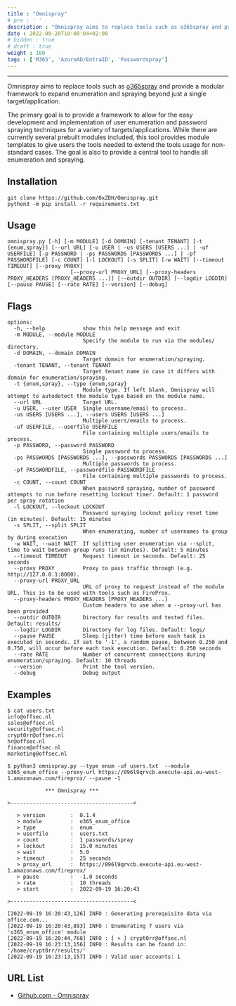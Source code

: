 ```yaml
---
title : "Omnispray"
# pre : ' '
description : "Omnispray aims to replace tools such as o365spray and provide a modular framework to expand enumeration and spraying beyond just a single target/application."
date : 2022-09-20T10:00:04+02:00
# hidden : true
# draft : true
weight : 160
tags : ['M365', 'AzureAD/EntraID', 'Passwordspray']
---
```


---

Omnispray aims to replace tools such as [o365spray](https://github.com/0xZDH/o365spray) and provide a modular framework to expand enumeration and spraying beyond just a single target/application.

The primary goal is to provide a framework to allow for the easy development and implementation of user enumeration and password spraying techniques for a variety of targets/applications. While there are currently several prebuilt modules included, this tool provides module templates to give users the tools needed to extend the tools usage for non-standard cases. The goal is also to provide a central tool to handle all enumeration and spraying.

## Installation

```plain
git clone https://github.com/0xZDH/Omnispray.git
python3 -m pip install -r requirements.txt
```

## Usage

```plain
omnispray.py [-h] [-m MODULE] [-d DOMAIN] [-tenant TENANT] [-t {enum,spray}] [--url URL] [-u USER | -us USERS [USERS ...] | -uf USERFILE] [-p PASSWORD | -ps PASSWORDS [PASSWORDS ...] | -pf PASSWORDFILE] [-c COUNT] [-l LOCKOUT] [-s SPLIT] [-w WAIT] [--timeout TIMEOUT] [--proxy PROXY]
                    [--proxy-url PROXY_URL] [--proxy-headers PROXY_HEADERS [PROXY_HEADERS ...]] [--outdir OUTDIR] [--logdir LOGDIR] [--pause PAUSE] [--rate RATE] [--version] [--debug]
```

## Flags

```plain
options:
  -h, --help            show this help message and exit
  -m MODULE, --module MODULE
                        Specify the module to run via the modules/ directory.
  -d DOMAIN, --domain DOMAIN
                        Target domain for enumeration/spraying.
  -tenant TENANT, --tenant TENANT
                        Target tenant name in case it differs with domain for enumeration/spraying.
  -t {enum,spray}, --type {enum,spray}
                        Module type. If left blank, Omnispray will attempt to autodetect the module type based on the module name.
  --url URL             Target URL.
  -u USER, --user USER  Single username/email to process.
  -us USERS [USERS ...], --users USERS [USERS ...]
                        Multiple users/emails to process.
  -uf USERFILE, --userfile USERFILE
                        File containing multiple users/emails to process.
  -p PASSWORD, --password PASSWORD
                        Single password to process.
  -ps PASSWORDS [PASSWORDS ...], --passwords PASSWORDS [PASSWORDS ...]
                        Multiple passwords to process.
  -pf PASSWORDFILE, --passwordfile PASSWORDFILE
                        File containing multiple passwords to process.
  -c COUNT, --count COUNT
                        When password spraying, number of password attempts to run before resetting lockout timer. Default: 1 password per spray rotation
  -l LOCKOUT, --lockout LOCKOUT
                        Password spraying lockout policy reset time (in minutes). Default: 15 minutes
  -s SPLIT, --split SPLIT
                        When enumerating, number of usernames to group by during execution
  -w WAIT, --wait WAIT  If splitting user enumeration via --split, time to wait between group runs (in minutes). Default: 5 minutes
  --timeout TIMEOUT     Request timeout in seconds. Default: 25 seconds
  --proxy PROXY         Proxy to pass traffic through (e.g. http://127.0.0.1:8080).
  --proxy-url PROXY_URL
                        URL of proxy to request instead of the module URL. This is to be used with tools such as FireProx.
  --proxy-headers PROXY_HEADERS [PROXY_HEADERS ...]
                        Custom headers to use when a --proxy-url has been provided
  --outdir OUTDIR       Directory for results and tested files. Default: results/
  --logdir LOGDIR       Directory for log files. Default: logs/
  --pause PAUSE         Sleep (jitter) time before each task is executed in seconds. If set to '-1', a random pause, between 0.250 and 0.750, will occur before each task execution. Default: 0.250 seconds
  --rate RATE           Number of concurrent connections during enumeration/spraying. Default: 10 threads
  --version             Print the tool version.
  --debug               Debug output
```

## Examples

```plain
$ cat users.txt
info@offsec.nl
sales@offsec.nl
security@offsec.nl
crypt0rr@offsec.nl
hr@offsec.nl
finance@offsec.nl
marketing@offsec.nl
```

```plain
$ python3 omnispray.py --type enum -uf users.txt  --module o365_enum_office --proxy-url https://096l9qrvcb.execute-api.eu-west-1.amazonaws.com/fireprox/ --pause -1

            *** Omnispray ***            

>---------------------------------------<

   > version        :  0.1.4
   > module         :  o365_enum_office
   > type           :  enum
   > userfile       :  users.txt
   > count          :  1 passwords/spray
   > lockout        :  15.0 minutes
   > wait           :  5.0
   > timeout        :  25 seconds
   > proxy_url      :  https://096l9qrvcb.execute-api.eu-west-1.amazonaws.com/fireprox/
   > pause          :  -1.0 seconds
   > rate           :  10 threads
   > start          :  2022-09-19 16:20:43

>---------------------------------------<

[2022-09-19 16:20:43,126] INFO : Generating prerequisite data via office.com...
[2022-09-19 16:20:43,893] INFO : Enumerating 7 users via 'o365_enum_office' module
[2022-09-19 16:20:44,768] INFO : [ + ] crypt0rr@offsec.nl
[2022-09-19 16:23:13,156] INFO : Results can be found in: '/home/crypt0rr/results/'
[2022-09-19 16:23:13,157] INFO : Valid user accounts: 1
```

## URL List

- [Github.com - Omnispray](https://github.com/0xZDH/Omnispray)

